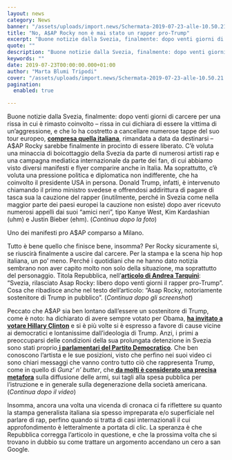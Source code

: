 ```yaml
---
layout: news
category: News
banner: "/assets/uploads/import.news/Schermata-2019-07-23-alle-10.50.21.png"
title: "No, A$AP Rocky non è mai stato un rapper pro-Trump"
excerpt: "Buone notizie dalla Svezia, finalmente: dopo venti giorni di carcere per una rissa in cui è rimasto coinvolto – rissa in cui dichiara di essere la vittima di un’aggressione, e che lo ha costretto a cancellare numerose tappe del suo tour europeo, compresa quella italiana, rimandata a data da destinarsi – A$AP Rocky sarebbe finalmente [&hellip"
quote: ""
description: "Buone notizie dalla Svezia, finalmente: dopo venti giorni di carcere per una rissa in cui è rimasto coinvolto – rissa in cui dichiara di essere la vittima di un’aggressione, e che lo ha costretto a cancellare numerose tappe del suo tour europeo, compresa quella italiana, rimandata a data da destinarsi – A$AP Rocky sarebbe finalmente [&hellip"
keywords: ""
date: 2019-07-23T00:00:00.000+01:00
author: "Marta Blumi Tripodi"
cover: "/assets/uploads/import.news/Schermata-2019-07-23-alle-10.50.21.png"
pagination:
  enabled: true

---
```


Buone notizie dalla Svezia, finalmente: dopo venti giorni di carcere per una rissa in cui è rimasto coinvolto – rissa in cui dichiara di essere la vittima di un’aggressione, e che lo ha costretto a cancellare numerose tappe del suo tour europeo, [**compresa quella italiana**](https://hotmc.com/eventi-concerti-12-luglio-12-ottobre/), rimandata a data da destinarsi – A$AP Rocky sarebbe finalmente in procinto di essere liberato. C’è voluta una minaccia di boicottaggio della Svezia da parte di numerosi artisti rap e una campagna mediatica internazionale da parte dei fan, di cui abbiamo visto diversi manifesti e flyer comparire anche in Italia. Ma soprattutto, c’è voluta una pressione politica e diplomatica non indifferente, che ha coinvolto il presidente USA in persona. Donald Trump, infatti, è intervenuto chiamando il primo ministro svedese e offrendosi addirittura di pagare di tasca sua la cauzione del rapper (inutilmente, perché in Svezia come nella maggior parte dei paesi europei la cauzione non esiste) dopo aver ricevuto numerosi appelli dai suoi “amici neri”, tipo Kanye West, Kim Kardashian (uhm) e Justin Bieber (ehm). (_Continua dopo la foto_)

Uno dei manifesti pro A$AP comparso a Milano.

Tutto è bene quello che finisce bene, insomma? Per Rocky sicuramente sì, se riuscirà finalmente a uscire dal carcere. Per la stampa e la scena hip hop italiana, un po’ meno. Perché i quotidiani che ne hanno dato notizia sembrano non aver capito molto non solo della situazione, ma soprattutto del personaggio. Titola Repubblica, nell’[**articolo di Andrea Tarquini**](https://www.repubblica.it/esteri/2019/07/22/news/svezia%5Fscagionato%5Frapper%5Fpro%5Ftrump%5Fusa-231770123/?fbclid=IwAR1rJm3me1qWGDFSHDYX6t8mmbHNH5HZ8mmrH56lXHEW-mfaw7YDA20xTSI): “Svezia, rilasciato Asap Rocky: libero dopo venti giorni il rapper pro-Trump”. Cosa che ribadisce anche nel testo dell’articolo: “Asap Rocky, notoriamente sostenitore di Trump in pubblico”. (_Continua dopo gli screenshot_)

Peccato che A$AP sia ben lontano dall’essere un sostenitore di Trump, come è noto: ha dichiarato di avere sempre votato per Obama, [**ha invitato a votare Hillary Clinton**](https://edition.cnn.com/2015/05/21/politics/hillary-clinton-rapper-endorsements-50-cent-ja-rule-waka-flocka-snoop-dogg-youth-vote/index.html) e si è più volte si è espresso a favore di cause vicine ai democratici e lontanissime dall’ideologia di Trump. Anzi, i primi a preoccuparsi delle condizioni della sua prolungata detenzione in Svezia sono stati proprio[ **i parlamentari del Partito Democratico**](https://www.tmz.com/2019/07/16/congressional-black-caucus-members-demand-asap-rocky-release/). Che ben conoscono l’artista e le sue posizioni, visto che perfino nei suoi video ci sono chiari messaggi che vanno contro tutto ciò che rappresenta Trump, come in quello di _Gunz’ n’ butter_, che[ **da molti è considerato una precisa metafora**](https://studybreaks.com/culture/music/aap-rocky-gunz-n-butta/) sulla diffusione delle armi, sui tagli alla spesa pubblica per l’istruzione e in generale sulla degenerazione della società americana. (_Continua dopo il video_)

Insomma, ancora una volta una vicenda di cronaca ci fa riflettere su quanto la stampa generalista italiana sia spesso impreparata e/o superficiale nel parlare di rap, perfino quando si tratta di casi internazionali il cui approfondimento è letteralmente a portata di clic. La speranza è che Repubblica corregga l’articolo in questione, e che la prossima volta che si trovano in dubbio su come trattare un argomento accendano un cero a san Google.